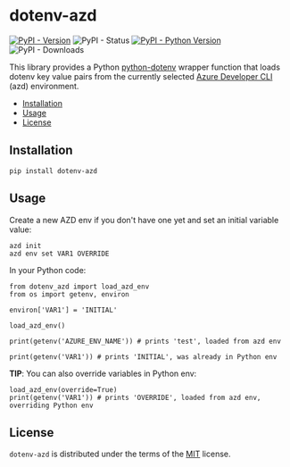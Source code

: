 # dotenv-azd

[![PyPI - Version](https://img.shields.io/pypi/v/dotenv-azd.svg)](https://pypi.org/project/dotenv-azd)
![PyPI - Status](https://img.shields.io/pypi/status/dotenv-azd)
[![PyPI - Python Version](https://img.shields.io/pypi/pyversions/dotenv-azd.svg)](https://pypi.org/project/dotenv-azd)
![PyPI - Downloads](https://img.shields.io/pypi/dd/dotenv-azd)

This library provides a Python [python-dotenv](https://pypi.org/project/python-dotenv/) wrapper function that loads dotenv key value pairs from the currently selected [Azure Developer CLI](https://learn.microsoft.com/en-us/azure/developer/azure-developer-cli/) (azd) environment.

- [Installation](#installation)
- [Usage](#usage)
- [License](#license)

## Installation

```console
pip install dotenv-azd
```

## Usage

Create a new AZD env if you don't have one yet and set an initial variable value:

```
azd init
azd env set VAR1 OVERRIDE
```

In your Python code:

```
from dotenv_azd import load_azd_env
from os import getenv, environ

environ['VAR1'] = 'INITIAL'

load_azd_env()

print(getenv('AZURE_ENV_NAME')) # prints 'test', loaded from azd env

print(getenv('VAR1')) # prints 'INITIAL', was already in Python env
```

**TIP**: You can also override variables in Python env:

```
load_azd_env(override=True)
print(getenv('VAR1')) # prints 'OVERRIDE', loaded from azd env, overriding Python env
```


## License

`dotenv-azd` is distributed under the terms of the [MIT](https://spdx.org/licenses/MIT.html) license.
